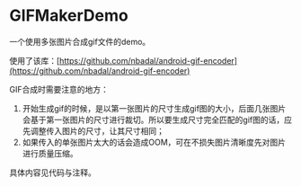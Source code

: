 GIFMakerDemo
===

一个使用多张图片合成gif文件的demo。

使用了该库：[https://github.com/nbadal/android-gif-encoder](https://github.com/nbadal/android-gif-encoder)

GIF合成时需要注意的地方：

1. 开始生成gif的时候，是以第一张图片的尺寸生成gif图的大小，后面几张图片会基于第一张图片的尺寸进行裁切。所以要生成尺寸完全匹配的gif图的话，应先调整传入图片的尺寸，让其尺寸相同；
1. 如果传入的单张图片太大的话会造成OOM，可在不损失图片清晰度先对图片进行质量压缩。

具体内容见代码与注释。